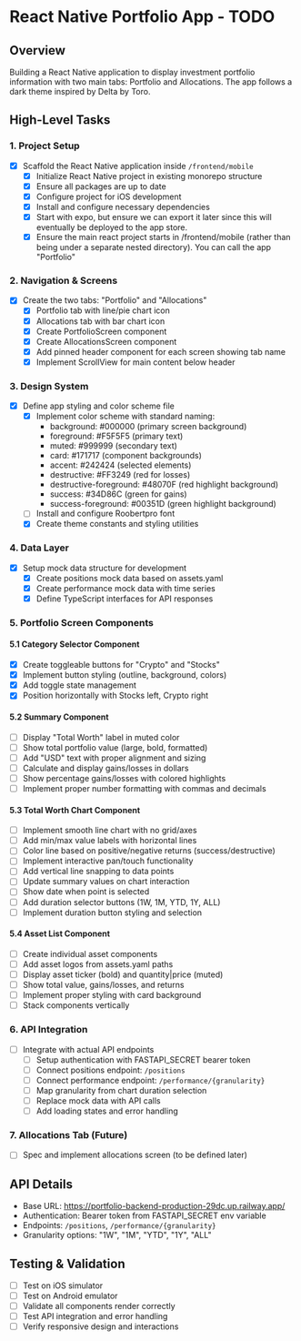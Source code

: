 # React Native Portfolio App - TODO

## Overview

Building a React Native application to display investment portfolio information with two main tabs: Portfolio and Allocations. The app follows a dark theme inspired by Delta by Toro.

## High-Level Tasks

### 1. Project Setup

- [x] Scaffold the React Native application inside `/frontend/mobile`
  - [x] Initialize React Native project in existing monorepo structure
  - [x] Ensure all packages are up to date
  - [x] Configure project for iOS development
  - [x] Install and configure necessary dependencies
  - [x] Start with expo, but ensure we can export it later since this will eventually be deployed to the app store.
  - [x] Ensure the main react project starts in /frontend/mobile (rather than being under a separate nested directory). You can call the app "Portfolio"

### 2. Navigation & Screens

- [x] Create the two tabs: "Portfolio" and "Allocations"
  - [x] Portfolio tab with line/pie chart icon
  - [x] Allocations tab with bar chart icon
  - [x] Create PortfolioScreen component
  - [x] Create AllocationsScreen component
  - [x] Add pinned header component for each screen showing tab name
  - [x] Implement ScrollView for main content below header

### 3. Design System

- [x] Define app styling and color scheme file
  - [x] Implement color scheme with standard naming:
    - background: #000000 (primary screen background)
    - foreground: #F5F5F5 (primary text)
    - muted: #999999 (secondary text)
    - card: #171717 (component backgrounds)
    - accent: #242424 (selected elements)
    - destructive: #FF3249 (red for losses)
    - destructive-foreground: #48070F (red highlight background)
    - success: #34D86C (green for gains)
    - success-foreground: #00351D (green highlight background)
  - [ ] Install and configure Roobertpro font
  - [x] Create theme constants and styling utilities

### 4. Data Layer

- [x] Setup mock data structure for development
  - [x] Create positions mock data based on assets.yaml
  - [x] Create performance mock data with time series
  - [x] Define TypeScript interfaces for API responses

### 5. Portfolio Screen Components

#### 5.1 Category Selector Component

- [x] Create toggleable buttons for "Crypto" and "Stocks"
- [x] Implement button styling (outline, background, colors)
- [x] Add toggle state management
- [x] Position horizontally with Stocks left, Crypto right

#### 5.2 Summary Component

- [ ] Display "Total Worth" label in muted color
- [ ] Show total portfolio value (large, bold, formatted)
- [ ] Add "USD" text with proper alignment and sizing
- [ ] Calculate and display gains/losses in dollars
- [ ] Show percentage gains/losses with colored highlights
- [ ] Implement proper number formatting with commas and decimals

#### 5.3 Total Worth Chart Component

- [ ] Implement smooth line chart with no grid/axes
- [ ] Add min/max value labels with horizontal lines
- [ ] Color line based on positive/negative returns (success/destructive)
- [ ] Implement interactive pan/touch functionality
- [ ] Add vertical line snapping to data points
- [ ] Update summary values on chart interaction
- [ ] Show date when point is selected
- [ ] Add duration selector buttons (1W, 1M, YTD, 1Y, ALL)
- [ ] Implement duration button styling and selection

#### 5.4 Asset List Component

- [ ] Create individual asset components
- [ ] Add asset logos from assets.yaml paths
- [ ] Display asset ticker (bold) and quantity|price (muted)
- [ ] Show total value, gains/losses, and returns
- [ ] Implement proper styling with card background
- [ ] Stack components vertically

### 6. API Integration

- [ ] Integrate with actual API endpoints
  - [ ] Setup authentication with FASTAPI_SECRET bearer token
  - [ ] Connect positions endpoint: `/positions`
  - [ ] Connect performance endpoint: `/performance/{granularity}`
  - [ ] Map granularity from chart duration selection
  - [ ] Replace mock data with API calls
  - [ ] Add loading states and error handling

### 7. Allocations Tab (Future)

- [ ] Spec and implement allocations screen (to be defined later)

## API Details

- Base URL: https://portfolio-backend-production-29dc.up.railway.app/
- Authentication: Bearer token from FASTAPI_SECRET env variable
- Endpoints: `/positions`, `/performance/{granularity}`
- Granularity options: "1W", "1M", "YTD", "1Y", "ALL"

## Testing & Validation

- [ ] Test on iOS simulator
- [ ] Test on Android emulator
- [ ] Validate all components render correctly
- [ ] Test API integration and error handling
- [ ] Verify responsive design and interactions
